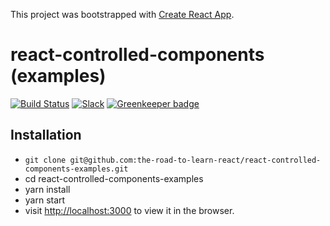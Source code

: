 This project was bootstrapped with [Create React App](https://github.com/facebook/create-react-app).

# react-controlled-components (examples)

[![Build Status](https://travis-ci.org/the-road-to-learn/react-controlled-com-components-examples.svg?branch=master)](https://travis-ci.org/the-road-to-learn-react/react-controlled-components-examples) [![Slack](https://slack-the-road-to-learn-react.wieruch.com/badge.svg)](https://slack-the-road-to-learn-react.wieruch.com/) [![Greenkeeper badge](https://badges.greenkeeper.io/the-road-to-learn-react/react-controlled-components-examples.svg)](https://greenkeeper.io/)

## Installation

* `git clone git@github.com:the-road-to-learn-react/react-controlled-components-examples.git`
* cd react-controlled-components-examples
* yarn install
* yarn start
* visit [http://localhost:3000](http://localhost:3000) to view it in the browser.
